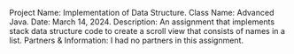 Project Name: Implementation of Data Structure.
Class Name: Advanced Java.
Date: March 14, 2024.
Description: An assignment that implements stack data structure code to create a scroll view that consists of names in a list.
Partners & Information: I had no partners in this assignment.
